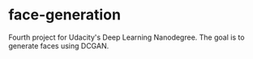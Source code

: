 # face-generation
Fourth project for Udacity's Deep Learning Nanodegree. The goal is to generate faces using DCGAN.
